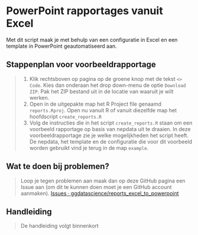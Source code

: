 # PowerPoint rapportages vanuit Excel

Met dit script maak je met behulp van een configuratie in Excel en een template in PowerPoint geautomatiseerd aan.

## Stappenplan voor voorbeeldrapportage

> 1.  Klik rechtsboven op pagina op de groene knop met de tekst `<> Code`. Kies dan onderaan het drop down-menu de optie `Download ZIP`. Pak het ZIP bestand uit in de locatie van waaruit je wilt werken.
> 2.  Open in de uitgepakte map het R Project file genaamd `reports.Rproj`. Open nu vanuit R of vanuit diezelfde map het hoofdscript `create_reports.R`
> 3.  Volg de instructies die in het script `create_reports.R` staan om een voorbeeld rapportage op basis van nepdata uit te draaien. In deze voorbeeldrapportage zie je welke mogelijkheden het script heeft. De nepdata, het template en de configuratie die voor dit voorbeeld worden gebruikt vind je terug in de map `example`.

## Wat te doen bij problemen?

> Loop je tegen problemen aan maak dan op deze GitHub pagina een Issue aan (om dit te kunnen doen moet je een GitHub account aanmaken). [Issues · ggdatascience/reports_excel_to_powerpoint](https://github.com/ggdatascience/reports_excel_to_powerpoint/issues)

## Handleiding

> De handleiding volgt binnenkort
